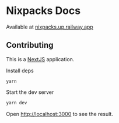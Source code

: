 # Nixpacks Docs

Available at [nixpacks.up.railway.app](https://nixpacks.up.railway.app)

## Contributing

This is a [NextJS](https://nextjs.org/) application.

Install deps

```
yarn
```

Start the dev server

```bash
yarn dev
```

Open [http://localhost:3000](http://localhost:3000) to see the result.
